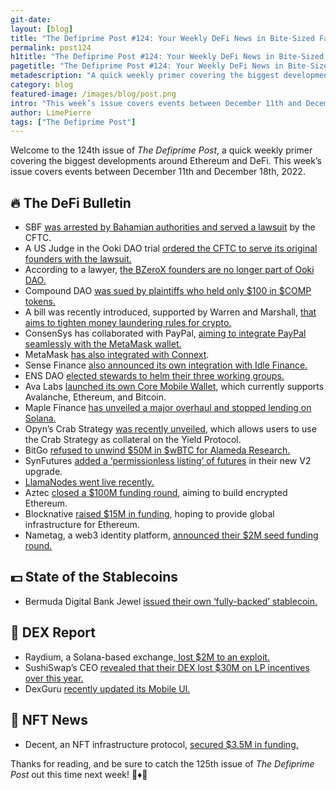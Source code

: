 ```yaml
---
git-date:
layout: [blog]
title: "The Defiprime Post #124: Your Weekly DeFi News in Bite-Sized Fashion"
permalink: post124
h1title: "The Defiprime Post #124: Your Weekly DeFi News in Bite-Sized Fashion"
pagetitle: "The Defiprime Post #124: Your Weekly DeFi News in Bite-Sized Fashion"
metadescription: "A quick weekly primer covering the biggest developments around Ethereum and DeFi. This week’s issue covers events between December 11th and December 18th, 2022"
category: blog
featured-image: /images/blog/post.png
intro: "This week’s issue covers events between December 11th and December 18th, 2022"
author: LimePierre
tags: ["The Defiprime Post"]
---
```


Welcome to the 124th issue of _The Defiprime Post_, a quick weekly primer covering the biggest developments around Ethereum and DeFi. This week’s issue covers events between December 11th and December 18th, 2022.


## 🔥 The DeFi Bulletin

* SBF [was arrested by Bahamian authorities and served a lawsuit](https://www.docdroid.net/EmmPXDR/cftc-vs-samuel-db-pdf) by the CFTC.
* A US Judge in the Ooki DAO trial [ordered the CFTC to serve its original founders with the lawsuit.](https://www.coindesk.com/business/2022/12/13/us-judge-in-ooki-dao-trial-orders-cftc-to-serve-original-founders-with-lawsuit/)
* According to a lawyer, [the BZeroX founders are no longer part of Ooki DAO.](https://www.coindesk.com/policy/2022/12/15/bzerox-founders-are-no-longer-part-of-ooki-dao-lawyer-says/)
* Compound DAO [was sued by plaintiffs who held only $100 in $COMP tokens.](https://www.theblock.co/post/194801/compound-dao-sued-by-plaintiffs-who-held-only-100-in-comp-tokens)
* A bill was recently introduced, supported by Warren and Marshall, [that aims to tighten money laundering rules for crypto.](https://www.theblock.co/post/194941/warren-marshall-introduce-bill-to-tighten-money-laundering-rules-for-crypto)
* ConsenSys has collaborated with PayPal, [aiming to integrate PayPal seamlessly with the MetaMask wallet.](https://consensys.net/blog/press-release/consensys-teams-with-paypal-for-a-new-way-to-buy-crypto-in-metamask/)
* MetaMask [has also integrated with Connext](https://blog.connext.network/metamask-integrates-connext-9febbd825ef3).
* Sense Finance [also announced its own integration with Idle Finance.](https://medium.com/sensefinance/idle-finance-integration-is-live-on-sense-65c1d717b5b0)
* ENS DAO [elected stewards to helm their three working groups.](https://www.theblock.co/post/194045/ens-dao-voting-to-elect-stewards-to-helm-three-working-groups)
* Ava Labs [launched its own Core Mobile Wallet](https://medium.com/avalancheavax/ava-labs-launches-core-mobile-wallet-the-last-crypto-wallet-youll-ever-need-2596c9b66be9), which currently supports Avalanche, Ethereum, and Bitcoin.
* Maple Finance [has unveiled a major overhaul and stopped lending on Solana.](https://www.coindesk.com/markets/2022/12/14/crypto-lending-platform-maple-finance-unveils-major-overhaul-stops-lending-on-solana/)
* Opyn’s Crab Strategy [was recently unveiled](https://medium.com/yield-protocol/crab-strategy-as-collateral-on-yield-protocol-49e3b440e180), which allows users to use the Crab Strategy as collateral on the Yield Protocol.
* BitGo [refused to unwind $50M in $wBTC for Alameda Research.](https://www.theblock.co/post/195119/bitgo-refused-to-unwind-50-million-in-wrapped-bitcoin-for-alameda)
* SynFutures [added a ‘permissionless listing’ of futures](https://www.coindesk.com/business/2022/12/13/synfutures-says-new-v2-upgrade-adds-permissionless-listing-of-futures/) in their new V2 upgrade.
* [LlamaNodes went live recently.](https://medium.com/llamanodes/llamanodes-is-live-83caea5952dd)
* Aztec [closed a $100M funding round](https://medium.com/@aztecnetwork/aztec-raises-100-million-to-build-encrypted-ethereum-dd5062ba949c), aiming to build encrypted Ethereum.
* Blocknative [raised $15M in funding](https://fortune.com/crypto/2022/12/15/blocknative-raises-15-million-to-provide-global-infrastructure-ethereum/?s=35), hoping to provide global infrastructure for Ethereum.
* Nametag, a web3 identity platform, [announced their $2M seed funding round.](https://alexablockchain.com/nametag-raises-2m-in-seed-financing/)


## 💵 State of the Stablecoins

* Bermuda Digital Bank Jewel [issued their own ‘fully-backed’ stablecoin.](https://www.coindesk.com/business/2022/12/12/bermuda-digital-bank-jewel-issues-fully-backed-stablecoin/)


## 💱 DEX Report

* Raydium, a Solana-based exchange[, lost $2M to an exploit.](https://www.theblock.co/post/195712/solana-based-exchange-raydium-suffers-2-million-exploit)
* SushiSwap’s CEO [revealed that their DEX lost $30M on LP incentives over this year.](https://cointelegraph.com/news/sushiswap-ceo-reveals-dex-lost-30m-on-lp-incentives-this-year)
* DexGuru [recently updated its Mobile UI.](https://t.me/dexguru/98)


## 💎 NFT News

* Decent, an NFT infrastructure protocol, [secured $3.5M in funding.](https://www.theblock.co/post/195485/nft-infrastructure-protocol-decent-raises-3-5-million-from-y-combinator-and-others-exclusive)

Thanks for reading, and be sure to catch the 125th issue of _The Defiprime Post_ out this time next week! 👋♦️👋